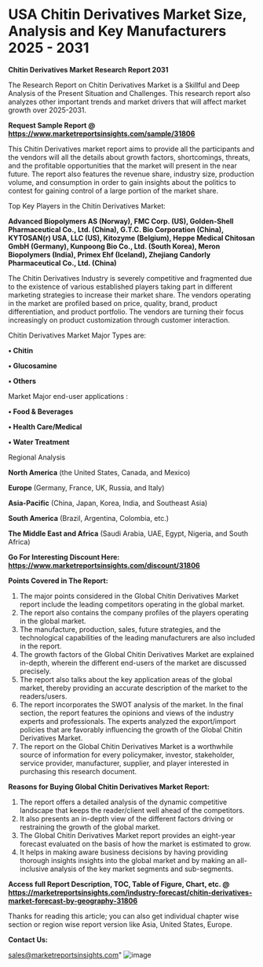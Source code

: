  # USA Chitin Derivatives Market Size, Analysis and Key Manufacturers 2025 - 2031

<strong>Chitin Derivatives Market Research Report 2031</strong>

The Research Report on Chitin Derivatives Market is a Skillful and Deep Analysis of the Present Situation and Challenges. This research report also analyzes other important trends and market drivers that will affect market growth over 2025-2031.

<strong>Request Sample Report @ <a href=https://www.marketreportsinsights.com/sample/31806>https://www.marketreportsinsights.com/sample/31806</a></strong>

This Chitin Derivatives market report aims to provide all the participants and the vendors will all the details about growth factors, shortcomings, threats, and the profitable opportunities that the market will present in the near future. The report also features the revenue share, industry size, production volume, and consumption in order to gain insights about the politics to contest for gaining control of a large portion of the market share.

Top Key Players in the Chitin Derivatives Market:

<strong>Advanced Biopolymers AS (Norway), FMC Corp. (US), Golden-Shell Pharmaceutical Co., Ltd. (China), G.T.C. Bio Corporation (China), KYTOSAN(r) USA, LLC (US), Kitozyme (Belgium), Heppe Medical Chitosan GmbH (Germany), Kunpoong Bio Co., Ltd. (South Korea), Meron Biopolymers (India), Primex Ehf (Iceland), Zhejiang Candorly Pharmaceutical Co., Ltd. (China)</strong>

The Chitin Derivatives Industry is severely competitive and fragmented due to the existence of various established players taking part in different marketing strategies to increase their market share. The vendors operating in the market are profiled based on price, quality, brand, product differentiation, and product portfolio. The vendors are turning their focus increasingly on product customization through customer interaction.

Chitin Derivatives Market Major Types are:

<strong>• Chitin

• Glucosamine

• Others</strong>

Market Major end-user applications :

<strong>• Food & Beverages

• Health Care/Medical

• Water Treatment</strong>

Regional Analysis

</u><strong><b>North America</b></strong> (the United States, Canada, and Mexico)

<strong><b>Europe </b></strong>(Germany, France, UK, Russia, and Italy)

<strong><b>Asia-Pacific</b></strong> (China, Japan, Korea, India, and Southeast Asia)

<strong><b>South America</b></strong> (Brazil, Argentina, Colombia, etc.)

<strong><b>The Middle East and Africa</b></strong> (Saudi Arabia, UAE, Egypt, Nigeria, and South Africa)

<strong>Go For Interesting Discount Here: <a href=https://www.marketreportsinsights.com/discount/31806>https://www.marketreportsinsights.com/discount/31806</a></strong>

<strong>Points Covered in The Report:</strong>
<ol>
  <li>The major points considered in the Global Chitin Derivatives Market report include the leading competitors operating in the global market.</li>
  <li>The report also contains the company profiles of the players operating in the global market.</li>
  <li>The manufacture, production, sales, future strategies, and the technological capabilities of the leading manufacturers are also included in the report.</li>
  <li>The growth factors of the Global Chitin Derivatives Market are explained in-depth, wherein the different end-users of the market are discussed precisely.</li>
  <li>The report also talks about the key application areas of the global market, thereby providing an accurate description of the market to the readers/users.</li>
  <li>The report incorporates the SWOT analysis of the market. In the final section, the report features the opinions and views of the industry experts and professionals. The experts analyzed the export/import policies that are favorably influencing the growth of the Global Chitin Derivatives Market.</li>
  <li>The report on the Global Chitin Derivatives Market is a worthwhile source of information for every policymaker, investor, stakeholder, service provider, manufacturer, supplier, and player interested in purchasing this research document.</li>
</ol>
<strong>Reasons for Buying Global Chitin Derivatives Market Report:</strong>

<ol>
  <li>The report offers a detailed analysis of the dynamic competitive landscape that keeps the reader/client well ahead of the competitors.</li>
  <li>It also presents an in-depth view of the different factors driving or restraining the growth of the global market.</li>
  <li>The Global Chitin Derivatives Market report provides an eight-year forecast evaluated on the basis of how the market is estimated to grow.</li>
  <li>It helps in making aware business decisions by having providing thorough insights insights into the global market and by making an all-inclusive analysis of the key market segments and sub-segments.</li>
</ol>
<strong>Access full Report Description, TOC, Table of Figure, Chart, etc. @ <a href=https://marketreportsinsights.com/industry-forecast/chitin-derivatives-market-forecast-by-geography-31806>https://marketreportsinsights.com/industry-forecast/chitin-derivatives-market-forecast-by-geography-31806</a></strong>


Thanks for reading this article; you can also get individual chapter wise section or region wise report version like Asia, United States, Europe.

<strong>Contact Us:</strong>

sales@marketreportsinsights.com"
![image](https://github.com/user-attachments/assets/c4b567ac-4b60-49b9-8dcd-ad7dd04f1bd9)
